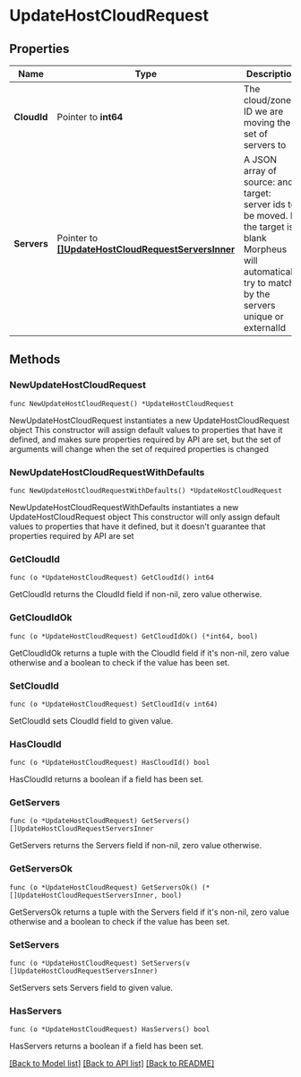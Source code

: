 # UpdateHostCloudRequest

## Properties

Name | Type | Description | Notes
------------ | ------------- | ------------- | -------------
**CloudId** | Pointer to **int64** | The cloud/zone ID we are moving the set of servers to | [optional] 
**Servers** | Pointer to [**[]UpdateHostCloudRequestServersInner**](UpdateHostCloudRequestServersInner.md) | A JSON array of source: and target: server ids to be moved. If the target is blank Morpheus will automatically try to match by the servers unique or externalId | [optional] 

## Methods

### NewUpdateHostCloudRequest

`func NewUpdateHostCloudRequest() *UpdateHostCloudRequest`

NewUpdateHostCloudRequest instantiates a new UpdateHostCloudRequest object
This constructor will assign default values to properties that have it defined,
and makes sure properties required by API are set, but the set of arguments
will change when the set of required properties is changed

### NewUpdateHostCloudRequestWithDefaults

`func NewUpdateHostCloudRequestWithDefaults() *UpdateHostCloudRequest`

NewUpdateHostCloudRequestWithDefaults instantiates a new UpdateHostCloudRequest object
This constructor will only assign default values to properties that have it defined,
but it doesn't guarantee that properties required by API are set

### GetCloudId

`func (o *UpdateHostCloudRequest) GetCloudId() int64`

GetCloudId returns the CloudId field if non-nil, zero value otherwise.

### GetCloudIdOk

`func (o *UpdateHostCloudRequest) GetCloudIdOk() (*int64, bool)`

GetCloudIdOk returns a tuple with the CloudId field if it's non-nil, zero value otherwise
and a boolean to check if the value has been set.

### SetCloudId

`func (o *UpdateHostCloudRequest) SetCloudId(v int64)`

SetCloudId sets CloudId field to given value.

### HasCloudId

`func (o *UpdateHostCloudRequest) HasCloudId() bool`

HasCloudId returns a boolean if a field has been set.

### GetServers

`func (o *UpdateHostCloudRequest) GetServers() []UpdateHostCloudRequestServersInner`

GetServers returns the Servers field if non-nil, zero value otherwise.

### GetServersOk

`func (o *UpdateHostCloudRequest) GetServersOk() (*[]UpdateHostCloudRequestServersInner, bool)`

GetServersOk returns a tuple with the Servers field if it's non-nil, zero value otherwise
and a boolean to check if the value has been set.

### SetServers

`func (o *UpdateHostCloudRequest) SetServers(v []UpdateHostCloudRequestServersInner)`

SetServers sets Servers field to given value.

### HasServers

`func (o *UpdateHostCloudRequest) HasServers() bool`

HasServers returns a boolean if a field has been set.


[[Back to Model list]](../README.md#documentation-for-models) [[Back to API list]](../README.md#documentation-for-api-endpoints) [[Back to README]](../README.md)


